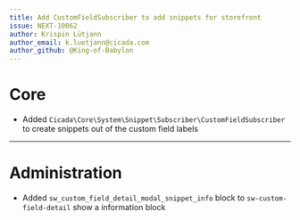 ```yaml
---
title: Add CustomFieldSubscriber to add snippets for storefront
issue: NEXT-10062
author: Krispin Lütjann
author_email: k.luetjann@cicada.com
author_github: @King-of-Babylon
---
```

# Core
* Added `Cicada\Core\System\Snippet\Subscriber\CustomFieldSubscriber` to create snippets out of the custom field labels
___
# Administration
* Added `sw_custom_field_detail_modal_snippet_info` block to `sw-custom-field-detail` show a information block

